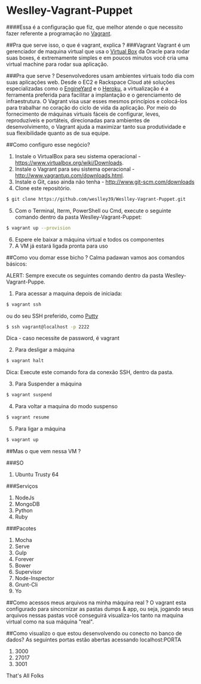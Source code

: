 Weslley-Vagrant-Puppet
======================

####Essa é a configuração que fiz, que melhor atende o que necessito fazer referente a programação no [Vagrant](http://www.vagrantup.com/).

##Pra que serve isso, o que é vagrant, explica ?
###Vagrant
Vagrant é um gerenciador de maquina virtual que usa o [Virtual Box](https://www.virtualbox.org/) da Oracle para rodar suas boxes, é extremamente simples e em poucos minutos você cria uma virtual machine para rodar sua aplicação.

###Pra que serve ?
Desenvolvedores usam ambientes virtuais todo dia com suas aplicações web. Desde o EC2 e Rackspace Cloud até soluções especializadas como o [EngineYard](https://www.engineyard.com/) e o [Heroku](https://www.heroku.com/), a virtualização é a ferramenta preferida para facilitar a implantação e o gerenciamento de infraestrutura. O Vagrant visa usar esses mesmos princípios e colocá-los para trabalhar no coração do ciclo de vida da aplicação. Por meio do fornecimento de máquinas virtuais fáceis de configurar, leves, reproduzíveis e portáteis, direcionadas para ambientes de desenvolvimento, o Vagrant ajuda a maximizar tanto sua produtividade e sua flexibilidade quanto as de sua equipe.

##Como configuro esse negócio?
1. Instale o VirtualBox para seu sistema operacional - https://www.virtualbox.org/wiki/Downloads.
2. Instale o Vagrant para seu sistema operacional - http://www.vagrantup.com/downloads.html.
3. Instale o Git, caso ainda não tenha - http://www.git-scm.com/downloads
4. Clone este repositório.
```bash
$ git clone https://github.com/weslley39/Weslley-Vagrant-Puppet.git
```
5. Com o Terminal, Iterm, PowerShell ou Cmd, execute o seguinte comando dentro da pasta Weslley-Vagrant-Puppet:
```bash
$ vagrant up --provision
```
6. Espere ele baixar a máquina virtual e todos os componentes
7. A VM já estará ligada pronta para uso

##Como vou domar esse bicho ?
Calma padawan vamos aos comandos básicos:

ALERT: Sempre execute os seguintes comando dentro da pasta Weslley-Vagrant-Puppe.

1. Para acessar a maquina depois de iniciada:
```bash
$ vagrant ssh
```
ou do seu SSH preferido, como [Putty](http://www.putty.org/)
```bash
$ ssh vagrant@localhost -p 2222
```
Dica - caso necessite de password, é vagrant


2. Para desligar a máquina
```bash
$ vagrant halt
```
Dica: Execute este comando fora da conexão SSH, dentro da pasta.


3.  Para Suspender a máquina
```bash
$ vagrant suspend
```
4. Para voltar a maquina do modo suspenso
```bash
$ vagrant resume
```
5. Para ligar a máquina
```bash
$ vagrant up
```

##Mas o que vem nessa VM ?

###SO
1. Ubuntu Trusty 64

###Serviços
1. NodeJs
2. MongoDB
3. Python
4. Ruby

###Pacotes
1. Mocha
2. Serve
3. Gulp
4. Forever
5. Bower
6. Supervisor
7. Node-Inspector
8. Grunt-Cli
9. Yo


##Como acessos meus arquivos na minha máquina real ?
O vagrant esta configurado para sincornizar as pastas dumps & app, ou seja, jogando seus arquivos nessas pastas você conseguirá visualiza-los tanto na maquina virtual como na sua máquina "real".

##Como visualizo o que estou desenvolvendo ou conecto no banco de dados?
As seguintes portas estão abertas acessando localhost:PORTA
1. 3000
2. 27017
3. 3001


That's All Folks
